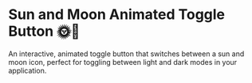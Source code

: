 # Sun and Moon Animated Toggle Button 🌞🌙
An interactive, animated toggle button that switches between a sun and moon icon, perfect for toggling between light and dark modes in your application.
